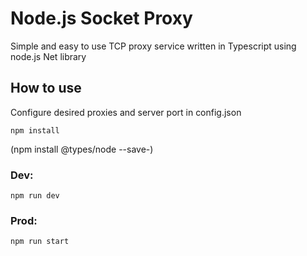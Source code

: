 # Node.js Socket Proxy

Simple and easy to use TCP proxy service written in Typescript using node.js Net library

## How to use

Configure desired proxies and server port in config.json

```
npm install
```
(npm install @types/node --save-)
### Dev:

```
npm run dev
```

### Prod:

```
npm run start
```

